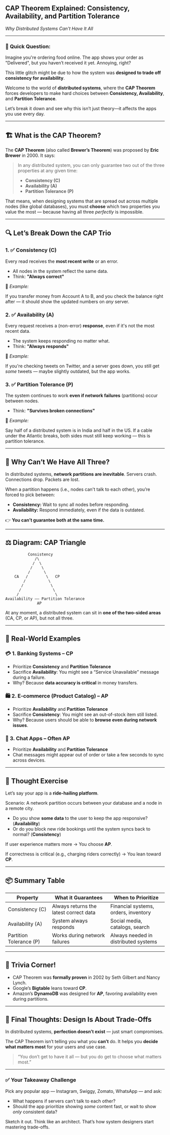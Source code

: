 ## CAP Theorem Explained: Consistency, Availability, and Partition Tolerance

*Why Distributed Systems Can't Have It All*

---

### 🧠 Quick Question:

Imagine you're ordering food online. The app shows your order as "Delivered", but you haven’t received it yet. Annoying, right?

This little glitch might be due to how the system was **designed to trade off consistency for availability**.

Welcome to the world of **distributed systems**, where the **CAP Theorem** forces developers to make hard choices between **Consistency, Availability**, and **Partition Tolerance**.

Let’s break it down and see why this isn’t just theory—it affects the apps you use every day.

---

## 🏗️ What is the CAP Theorem?

The **CAP Theorem** (also called **Brewer’s Theorem**) was proposed by **Eric Brewer** in 2000. It says:

> In any distributed system, you can only guarantee two out of the three properties at any given time:
> 
> - **Consistency (C)**
> - **Availability (A)**
> - **Partition Tolerance (P)**

That means, when designing systems that are spread out across multiple nodes (like global databases), you must **choose** which two properties you value the most — because having all three *perfectly* is impossible.

---

## 🔍 Let’s Break Down the CAP Trio

### 1. ✅ **Consistency (C)**

Every read receives the **most recent write** or an error.

- All nodes in the system reflect the same data.
- Think: **"Always correct"**

📘 *Example:*

If you transfer money from Account A to B, and you check the balance right after — it should show the updated numbers on *any* server.

### 2. ✅ **Availability (A)**

Every request receives a (non-error) **response**, even if it's not the most recent data.

- The system keeps responding no matter what.
- Think: **"Always responds"**

📘 *Example:*

If you're checking tweets on Twitter, and a server goes down, you still get *some* tweets — maybe slightly outdated, but the app works.

### 3. ✅ **Partition Tolerance (P)**

The system continues to work **even if network failures** (partitions) occur between nodes.

- Think: **"Survives broken connections"**

📘 *Example:*

Say half of a distributed system is in India and half in the US. If a cable under the Atlantic breaks, both sides must still keep working — this is partition tolerance.

---

## 🎯 Why Can’t We Have All Three?

In distributed systems, **network partitions are inevitable**. Servers crash. Connections drop. Packets are lost.

When a partition happens (i.e., nodes can't talk to each other), you’re forced to pick between:

- **Consistency:** Wait to sync all nodes before responding.
- **Availability:** Respond immediately, even if the data is outdated.

👉 **You can’t guarantee both at the same time.**

---

## ⚖️ Diagram: CAP Triangle

```
          Consistency
             /\
            /  \
           /    \
          /      \
    CA   /        \   CP
        /          \
       /            \
      /              \
     /                \
Availability —— Partition Tolerance
              AP

```

At any moment, a distributed system can sit in **one of the two-sided areas** (CA, CP, or AP), but not all three.

---

## 🧪 Real-World Examples

### 💳 1. **Banking Systems – CP**

- Prioritize **Consistency** and **Partition Tolerance**
- Sacrifice **Availability**: You might see a “Service Unavailable” message during a failure.
- Why? Because **data accuracy is critical** in money transfers.

### 🛍️ 2. **E-commerce (Product Catalog) – AP**

- Prioritize **Availability** and **Partition Tolerance**
- Sacrifice **Consistency**: You might see an out-of-stock item still listed.
- Why? Because users should be able to **browse even during network issues**.

### 💬 3. **Chat Apps – Often AP**

- Prioritize **Availability** and **Partition Tolerance**
- Chat messages might appear out of order or take a few seconds to sync across devices.

---

## 🧠 Thought Exercise

Let’s say your app is a **ride-hailing platform**.

Scenario: A network partition occurs between your database and a node in a remote city.

- Do you show **some data** to the user to keep the app responsive? (**Availability**)
- Or do you block new ride bookings until the system syncs back to normal? (**Consistency**)

If user experience matters more → You choose **AP**.

If correctness is critical (e.g., charging riders correctly) → You lean toward **CP**.

---

## 📦 Summary Table

| Property | What it Guarantees | When to Prioritize |
| --- | --- | --- |
| Consistency (C) | Always returns the latest correct data | Financial systems, orders, inventory |
| Availability (A) | System always responds | Social media, catalogs, search |
| Partition Tolerance (P) | Works during network failures | Always needed in distributed systems |

---

## 🧠 Trivia Corner!

- CAP Theorem was **formally proven** in 2002 by Seth Gilbert and Nancy Lynch.
- Google’s **Bigtable** leans toward **CP**.
- Amazon’s **DynamoDB** was designed for **AP**, favoring availability even during partitions.

---

## 🤔 Final Thoughts: Design Is About Trade-Offs

In distributed systems, **perfection doesn’t exist** — just smart compromises.

The CAP Theorem isn’t telling you what you **can’t** do. It helps you **decide what matters most** for your users and use case.

> “You don’t get to have it all — but you do get to choose what matters most.”
> 

---

### ✅ Your Takeaway Challenge

Pick any popular app — Instagram, Swiggy, Zomato, WhatsApp — and ask:

- What happens if servers can’t talk to each other?
- Should the app prioritize showing *some* content fast, or wait to show *only* consistent data?

Sketch it out. Think like an architect. That’s how system designers start mastering trade-offs.
